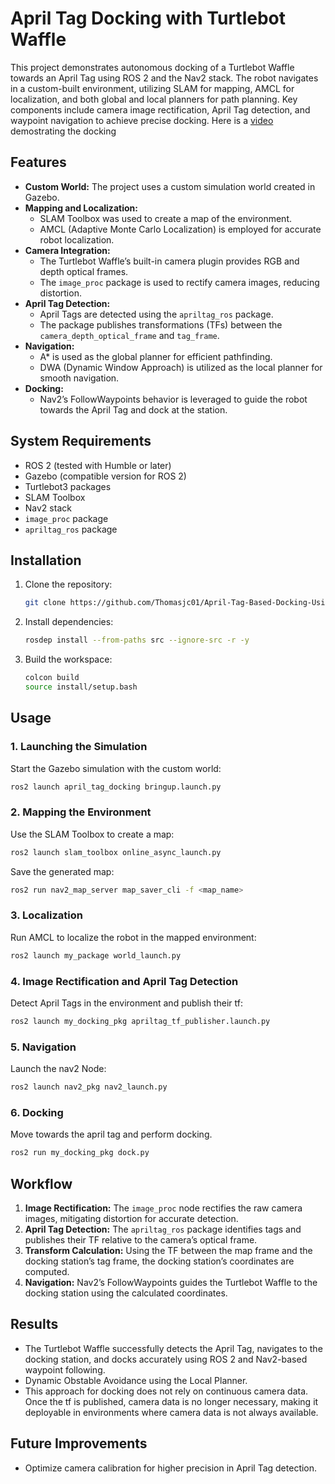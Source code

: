 # April Tag Docking with Turtlebot Waffle

This project demonstrates autonomous docking of a Turtlebot Waffle towards an April Tag using ROS 2 and the Nav2 stack. The robot navigates in a custom-built environment, utilizing SLAM for mapping, AMCL for localization, and both global and local planners for path planning. Key components include camera image rectification, April Tag detection, and waypoint navigation to achieve precise docking.
Here is a [video](https://drive.google.com/file/d/1TDNuCQh9E_LkHFtGMoSdu3ceFN-_GrSW/view?usp=sharing) demostrating the docking


## Features

- **Custom World:** The project uses a custom simulation world created in Gazebo.
- **Mapping and Localization:**
  - SLAM Toolbox was used to create a map of the environment.
  - AMCL (Adaptive Monte Carlo Localization) is employed for accurate robot localization.
- **Camera Integration:**
  - The Turtlebot Waffle’s built-in camera plugin provides RGB and depth optical frames.
  - The `image_proc` package is used to rectify camera images, reducing distortion.
- **April Tag Detection:**
  - April Tags are detected using the `apriltag_ros` package.
  - The package publishes transformations (TFs) between the `camera_depth_optical_frame` and `tag_frame`.
- **Navigation:**
  - A\* is used as the global planner for efficient pathfinding.
  - DWA (Dynamic Window Approach) is utilized as the local planner for smooth navigation.
- **Docking:**
  - Nav2’s FollowWaypoints behavior is leveraged to guide the robot towards the April Tag and dock at the station.

## System Requirements

- ROS 2 (tested with Humble or later)
- Gazebo (compatible version for ROS 2)
- Turtlebot3 packages
- SLAM Toolbox
- Nav2 stack
- `image_proc` package
- `apriltag_ros` package

## Installation

1. Clone the repository:
   ```bash
   git clone https://github.com/Thomasjc01/April-Tag-Based-Docking-Using-nav2
   ```
2. Install dependencies:
   ```bash
   rosdep install --from-paths src --ignore-src -r -y
   ```
3. Build the workspace:
   ```bash
   colcon build
   source install/setup.bash
   ```

## Usage

### 1. Launching the Simulation

Start the Gazebo simulation with the custom world:

```bash
ros2 launch april_tag_docking bringup.launch.py
```

### 2. Mapping the Environment

Use the SLAM Toolbox to create a map:

```bash
ros2 launch slam_toolbox online_async_launch.py
```

Save the generated map:

```bash
ros2 run nav2_map_server map_saver_cli -f <map_name>
```

### 3. Localization

Run AMCL to localize the robot in the mapped environment:

```bash
ros2 launch my_package world_launch.py
```

### 4. Image Rectification and April Tag Detection

Detect April Tags in the environment and publish their tf:

```bash
ros2 launch my_docking_pkg apriltag_tf_publisher.launch.py
```

### 5. Navigation 

Launch the nav2 Node:

```bash
ros2 launch nav2_pkg nav2_launch.py
```

### 6. Docking

Move towards the april tag and perform docking.
```bash
ros2 run my_docking_pkg dock.py
```

## Workflow

1. **Image Rectification:** The `image_proc` node rectifies the raw camera images, mitigating distortion for accurate detection.
2. **April Tag Detection:** The `apriltag_ros` package identifies tags and publishes their TF relative to the camera’s optical frame.
3. **Transform Calculation:** Using the TF between the map frame and the docking station’s tag frame, the docking station’s coordinates are computed.
4. **Navigation:** Nav2’s FollowWaypoints guides the Turtlebot Waffle to the docking station using the calculated coordinates.


## Results

- The Turtlebot Waffle successfully detects the April Tag, navigates to the docking station, and docks accurately using ROS 2 and Nav2-based waypoint following.
- Dynamic Obstable Avoidance using the Local Planner.
- This approach for docking does not rely on continuous camera data. Once the tf is published, camera data is no longer necessary, making it deployable in environments where camera data is not always available.

## Future Improvements

- Optimize camera calibration for higher precision in April Tag detection.






